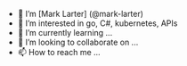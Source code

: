 - 👋 I’m [Mark Larter] (@mark-larter)
- 👀 I’m interested in go, C#, kubernetes, APIs
- 🌱 I’m currently learning ...
- 💞️ I’m looking to collaborate on ...
- 📫 How to reach me ...

<!---
mark-larter/mark-larter is a ✨ special ✨ repository because its `README.md` (this file) appears on your GitHub profile.
You can click the Preview link to take a look at your changes.
--->
